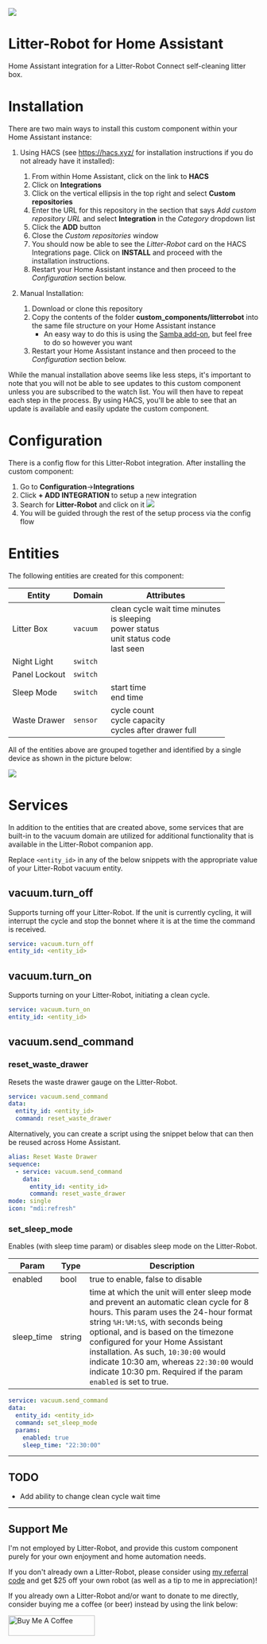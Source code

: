 ![](https://brands.home-assistant.io/_/litterrobot/icon.png)

# Litter-Robot for Home Assistant

Home Assistant integration for a Litter-Robot Connect self-cleaning litter box.

# Installation

There are two main ways to install this custom component within your Home Assistant instance:

1. Using HACS (see https://hacs.xyz/ for installation instructions if you do not already have it installed):

   1. From within Home Assistant, click on the link to **HACS**
   2. Click on **Integrations**
   3. Click on the vertical ellipsis in the top right and select **Custom repositories**
   4. Enter the URL for this repository in the section that says _Add custom repository URL_ and select **Integration** in the _Category_ dropdown list
   5. Click the **ADD** button
   6. Close the _Custom repositories_ window
   7. You should now be able to see the _Litter-Robot_ card on the HACS Integrations page. Click on **INSTALL** and proceed with the installation instructions.
   8. Restart your Home Assistant instance and then proceed to the _Configuration_ section below.

2. Manual Installation:
   1. Download or clone this repository
   2. Copy the contents of the folder **custom_components/litterrobot** into the same file structure on your Home Assistant instance
      - An easy way to do this is using the [Samba add-on](https://www.home-assistant.io/getting-started/configuration/#editing-configuration-via-sambawindows-networking), but feel free to do so however you want
   3. Restart your Home Assistant instance and then proceed to the _Configuration_ section below.

While the manual installation above seems like less steps, it's important to note that you will not be able to see updates to this custom component unless you are subscribed to the watch list. You will then have to repeat each step in the process. By using HACS, you'll be able to see that an update is available and easily update the custom component.

# Configuration

There is a config flow for this Litter-Robot integration. After installing the custom component:

1. Go to **Configuration**->**Integrations**
2. Click **+ ADD INTEGRATION** to setup a new integration
3. Search for **Litter-Robot** and click on it
   ![](images/search.png)
4. You will be guided through the rest of the setup process via the config flow

# Entities

The following entities are created for this component:

| Entity        | Domain   | Attributes                                                                                        |
| ------------- | -------- | ------------------------------------------------------------------------------------------------- |
| Litter Box    | `vacuum` | clean cycle wait time minutes<br/>is sleeping<br/>power status<br/>unit status code<br/>last seen |
| Night Light   | `switch` |
| Panel Lockout | `switch` |
| Sleep Mode    | `switch` | start time<br/>end time                                                                           |
| Waste Drawer  | `sensor` | cycle count<br/>cycle capacity<br/>cycles after drawer full                                       |

All of the entities above are grouped together and identified by a single device as shown in the picture below:

![](images/device.png)

# Services

In addition to the entities that are created above, some services that are built-in to the vacuum domain are utilized for additional functionality that is available in the Litter-Robot companion app.

Replace `<entity_id>` in any of the below snippets with the appropriate value of your Litter-Robot vacuum entity.

## vacuum.turn_off

Supports turning off your Litter-Robot. If the unit is currently cycling, it will interrupt the cycle and stop the bonnet where it is at the time the command is received.

```yaml
service: vacuum.turn_off
entity_id: <entity_id>
```

## vacuum.turn_on

Supports turning on your Litter-Robot, initiating a clean cycle.

```yaml
service: vacuum.turn_on
entity_id: <entity_id>
```

## vacuum.send_command

### reset_waste_drawer

Resets the waste drawer gauge on the Litter-Robot.

```yaml
service: vacuum.send_command
data:
  entity_id: <entity_id>
  command: reset_waste_drawer
```

Alternatively, you can create a script using the snippet below that can then be reused across Home Assistant.

```yaml
alias: Reset Waste Drawer
sequence:
  - service: vacuum.send_command
    data:
      entity_id: <entity_id>
      command: reset_waste_drawer
mode: single
icon: "mdi:refresh"
```

### set_sleep_mode

Enables (with sleep time param) or disables sleep mode on the Litter-Robot.

| Param      | Type   | Description                                                                                                                                                                                                                                                                                                                                                                                              |
| ---------- | ------ | -------------------------------------------------------------------------------------------------------------------------------------------------------------------------------------------------------------------------------------------------------------------------------------------------------------------------------------------------------------------------------------------------------- |
| enabled    | bool   | true to enable, false to disable                                                                                                                                                                                                                                                                                                                                                                         |
| sleep_time | string | time at which the unit will enter sleep mode and prevent an automatic clean cycle for 8 hours. This param uses the 24-hour format string `%H:%M:%S`, with seconds being optional, and is based on the timezone configured for your Home Assistant installation. As such, `10:30:00` would indicate 10:30 am, whereas `22:30:00` would indicate 10:30 pm. Required if the param `enabled` is set to true. |

```yaml
service: vacuum.send_command
data:
  entity_id: <entity_id>
  command: set_sleep_mode
  params:
    enabled: true
    sleep_time: "22:30:00"
```

---

## TODO

- Add ability to change clean cycle wait time

---

## Support Me

I'm not employed by Litter-Robot, and provide this custom component purely for your own enjoyment and home automation needs.

If you don't already own a Litter-Robot, please consider using [my referral code](https://www.talkable.com/x/j0e1SM) and get $25 off your own robot (as well as a tip to me in appreciation)!

If you already own a Litter-Robot and/or want to donate to me directly, consider buying me a coffee (or beer) instead by using the link below:

<a href="https://www.buymeacoffee.com/natekspencer" target="_blank"><img src="https://cdn.buymeacoffee.com/buttons/default-blue.png" alt="Buy Me A Coffee" height="41" width="174"></a>

